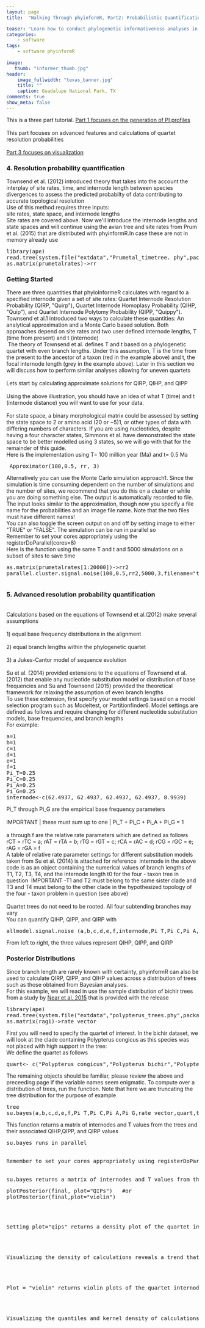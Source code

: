 ```yaml
---
layout: page
title:  "Walking Through phyinformR, Part2: Probabilistic Quantification"

teaser: "Learn how to conduct phylogenetic informativeness analyses in R, Part 2"
categories:
    - software
tags:
    - software phyinformR
    
image:
   thumb: "informer_thumb.jpg"
header:
    image_fullwidth: "texas_banner.jpg"
    title: ""
    caption: Guadalupe National Park, TX
comments: true
show_meta: false    
---
```

This is a three part tutorial. <a href='https://carolinafishes.github.io/software/phyinformR_manual/'>Part 1 focuses on the generation of PI profiles</a>
<br>
<br>
This part focuses on advanced features and calculations of quartet resolution probabilities 
<br>
<br>
<a href='https://carolinafishes.github.io/software/phyinformR_manual3/'>Part 3 focuses on visualization</a>
<h3>4. Resolution probability quantification</h3>
Townsend et al. (2012) introduced theory that takes into the account the interplay of site rates, time, and internode length between species divergences to assess the predicted probabilty of data contributing to accurate topological resolution 
<br>
Use of this method requires three inputs: 
<br>
site rates, state space, and internode lengths
<br>
Site rates are covered above. Now we'll introduce the internode lengths and state spaces and will continue using the avian tree and site rates from Prum et al. (2015) that are distributed with phyinformR.In case these are not in memory already use
<pre>
library(ape) 
read.tree(system.file("extdata","Prumetal_timetree. phy",package="PhyInformR"))->tree 
as.matrix(prumetalrates)->rr
</pre>
<h3> Getting Started </h3>
There are three quantities that phyloInformeR calculates with regard to a specified internode given a set of site rates: Quartet Internode Resolution Probability (QIRP, "Quirp"), Quartet Internode Homoplasy Probability (QIHP, "Quip"), and Quartet Internode Polytomy Probability (QIPP, "Quippy"). Townsend et al.1 introduced two ways to calculate these quantities: An analytical approximation and a Monte Carlo based solution. Both approaches depend on site rates and two user defined internode lengths, T (time from present) and t (internode)
<br>
<img class="b30" src="https://carolinafishes.github.io/images/phyinformR_1.png" alt="">
The theory of Townsend et al. defines T and t based on a phylogenetic quartet with even branch lengths. Under this assumption, T is the time from the present to the ancestor of a taxon (red in the example above) and t, the focal internode length (grey in the example above). Later in this section we will discuss how to perform similar analyses allowing for uneven quartets 
<br>
<br>
Lets start by calculating approximate solutions for QIRP, QIHP, and QIPP
<br>
<br>
Using the above illustration, you should have an idea of what T (time) and t (internode distance) you will want to use for your data. 
<br>
<br>
For state space, a binary morphological matrix could be assessed by setting the state space to 2 or amino acid (20 or ~5)1, or other types of data with differing numbers of characters. If you are using nucleotides, despite having a four character states, Simmons et al. have demonstrated the state space to be better modelled using 3 states, so we will go with that for the remainder of this guide. 
<br>
Here is the implementation using T= 100 million year (Ma) and t= 0.5 Ma
<br>
<pre> Approximator(100,0.5, rr, 3) </pre>
<img class="b30" src="https://carolinafishes.github.io/images/informR_6.png" alt="">
<br>
Alternatively you can use the Monte Carlo simulation approach1. Since the simulation is time consuming dependent on the number of simulations and the number of sites, we recommend that you do this on a cluster or while you are doing something else. The output is automatically recorded to file. The input looks similar to the approximation, though now you specify a file name for the probabilities and an image file name. Note that the two files must have different names! 
<br>
You can also toggle the screen output on and off by setting image to either "TRUE" or "FALSE". The simulation can be run in parallel so 
<br>
Remember to set your cores appropriately using the registerDoParallel(cores=8) 
<br>
Here is the function using the same T and t and 5000 simulations on a subset of sites to save time
<pre>
as.matrix(prumetalrates[1:20000])->rr2 
parallel.cluster.signal.noise(100,0.5,rr2,5000,3,filename="test",imagename="testimage",image="FALSE
</pre>
<img class="b30" src="https://carolinafishes.github.io/images/informR_7.png" alt="">
<br>
<h3> 5. Advanced resolution probability quantification </h3>
<br>
Calculations based on the equations of Townsend et al.(2012) make several assumptions 
<br>
<br>
1) equal base frequency distributions in the alignment 
<br>
<br>
2) equal branch lengths within the phylogenetic quartet 
<br>
<br>
3) a Jukes-Cantor model of sequence evolution
<br>
<br>
Su et al. (2014) provided extensions to the equations of Townsend et al.(2012) that enable any nucleotide substitution model or distribution of base frequencies and Su and Townsend (2015) provided the theoretical framework for relaxing the assumption of even branch lengths 
<br>
To use these extension, first specify your model settings based on a model selection program such as Modeltest, or Partitionfinder6. Model settings are defined as follows and require changing for different nucleotide substitution models, base frequencies, and branch lengths 
<br>
For example:
<pre>
a=1 
b=1 
c=1 
d=1 
e=1
f=1 
Pi_T=0.25
Pi_C=0.25 
Pi_A=0.25 
Pi_G=0.25
internode<-c(62.4937, 62.4937, 62.4937, 62.4937, 8.9939)
</pre>
Pi_T through Pi_G are the empirical base frequency parameters 
<br>
<br>
IMPORTANT | these must sum up to one | Pi_T + Pi_C + Pi_A + Pi_G = 1 
<br>
<br>
a through f are the relative rate parameters which are defined as follows
<br> 
rCT = rTC = a; rAT = rTA = b; rTG = rGT = c; rCA = rAC = d; rCG = rGC = e; rAG = rGA = f 
<br>
 A table of relative rate parameter settings for different substitution models taken from Su et al. (2014) is attached for reference
<img class="b30" src="https://carolinafishes.github.io/images/informR_8.png" alt="">
internode in the above code is as an object containing the numerical values of branch lengths of T1, T2, T3, T4, and the internode length t0 for the four - taxon tree in question
<img class="b30" src="https://carolinafishes.github.io/images/phyinformR_1.png" alt="">
IMPORTANT -T1 and T2 must belong to the same sister clade and T3 and T4 must belong to the other clade in the hypothesized topology of the four - taxon problem in question (see above)
<br>
<br>
Quartet trees do not need to be rooted. All four subtending branches may vary
<img class="b30" src="https://carolinafishes.github.io/images/phyinformR_1.png" alt="">
<br>
You can quantify QIHP, QIPP, and QIRP with
<pre>
allmodel.signal.noise (a,b,c,d,e,f,internode,Pi_T,Pi_C,Pi_A,Pi_G, rr)
</pre>
From left to right, the three values represent QIHP, QIPP, and QIRP
<h3> Posterior Distributions </h3>
Since branch length are rarely known with certainty, phyinformR can also be used to calculate QIRP, QIPP, and QIHP values across a distribution of trees such as those obtained from Bayesian analyses. 
<br>
For this example, we will read in use the sample distribution of bichir trees from a study by <a href='https://www.researchgate.net/publication/259528342_Boom_and_bust_ancient_and_recent_diversification_in_bichirs_Polypteridae_Actinopterygii_a_relictual_lineage_of_ray-finned_fishes?ev=prf_pub'> Near et al. 2015</a> that is provided with the release 
<pre>
library(ape) 
read.tree(system.file("extdata","polypterus_trees.phy",package="PhyInformR"))->tree 
as.matrix(rag1)->rate_vector
</pre>	
First you will need to specify the quartet of interest. In the bichir dataset, we will look at the clade containing Polypterus congicus as this species was not placed with high support in the tree: 
<img class="b30" src="https://carolinafishes.github.io/images/phyinformR_bichir.jpg" alt="">
<br>
We define the quartet as follows
<pre>
quart<- c("Polypterus_congicus","Polypterus_bichir","Polypterus_ansorgii" ,"Polypterus_endlicheri" ) 
</pre>
The remaining objects should be familiar, please review the above and preceeding page if the variable names seem enigmatic. To compute over a distribution of trees, run the function. Note that here we are truncating the tree distribution for the purpose of example
<pre>
tree
su.bayes(a,b,c,d,e,f,Pi_T,Pi_C,Pi_A,Pi_G,rate_vector,quart,tree)->final
</pre>
This function returns a matrix of internodes and T values from the trees and their associated QIHP,QIPP, and QIRP values 
<pre>
su.bayes runs in parallel 
<br>
Remember to set your cores appropriately using registerDoParallel(cores=8) 
<br>
su.bayes returns a matrix of internodes and T values from the trees and their associated QIHP, QIPP, and QIRP values. This matrix can be summarized using
<pre>
plotPosterior(final, plot="QIPs")   #or
plotPosterior(final,plot="violin")
</pre>
<br>
Setting plot="qips" returns a density plot of the quartet internode resolution/polytomy/homoplasy probabilities and the internode lengths
<br>
<img class="b30" src="http://carolinafishes.github.io/images/informR_14.png" alt="">
<br>
Visualizing the density of calculations reveals a trend that is common in phylogenetic datasets. Both lack of information and increased probabilities of convergence misleading inference plague smaller internodes. In this plot we can see that the bulk of the posterior density is in the realm of low QIRP and high QIPP, so we can conclude that the lack of resolution of this clade by this locus is in part predicted to be driven by limited information content
<br>
<br>
Plot = "violin" returns violin plots of the quartet internode resolution/polytomy/homoplasy probabilities and the internode lengths 
<br>
<img class="b30" src="http://carolinafishes.github.io/images/informR_15.png" alt="">
<br>
Visualizing the quantiles and kernel density of calculations allows for a additional perspective of how topological and branch length uncertainty influence quantifications. In this case we can see from the box plot of quantiles that QIHP is generally low, but that QIPP is centered near 0.45 with the majority of trees leading to a calculation between about 0.5 and 0.35. The kernel density gives us additional perspective, showcasing somewhat inverted distributions between QIRP and QIPP, with the majority of QIRP values being lower. 


